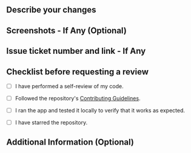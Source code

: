 ## Describe your changes

## Screenshots - If Any (Optional)

## Issue ticket number and link - If Any

## Checklist before requesting a review

- [ ] I have performed a self-review of my code.

- [ ] Followed the repository's [Contributing Guidelines](https://github.com/devarshishimpi/staticstorm/blob/main/CONTRIBUTING.md).

- [ ] I ran the app and tested it locally to verify that it works as expected.

- [ ] I have starred the repository.

## Additional Information (Optional)
